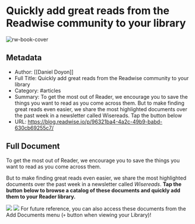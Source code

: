 # Quickly add great reads from the Readwise community to your library

![rw-book-cover](https://s3.amazonaws.com/readwiseio/2024/12/owl.24130856a41e.jpg)

## Metadata
- Author: [[Daniel Doyon]]
- Full Title: Quickly add great reads from the Readwise community to your library
- Category: #articles
- Summary: To get the most out of Reader, we encourage you to save the things you want to read as you come across them. But to make finding great reads even easier, we share the most highlighted documents over the past week in a newsletter called Wisereads. Tap the button below
- URL: https://blog.readwise.io/p/96321ba4-4a2c-49b9-babd-630cb69255c7/

## Full Document
To get the most out of Reader, we encourage you to save the things you want to read as you come across them.

But to make finding great reads even easier, we share the most highlighted documents over the past week in a newsletter called *Wisereads*. **Tap the button below to browse a catalog of these documents and quickly add them to your Reader library.**

[![](https://s3.amazonaws.com/readwiseio/2024/12/discover-button-light.png)](https://read.readwise.io/discover)
[![](https://s3.amazonaws.com/readwiseio/2024/12/discover-button-dark.png)](https://read.readwise.io/discover)
For future reference, you can also access these documents from the Add Documents menu (`+` button when viewing your Library)!
